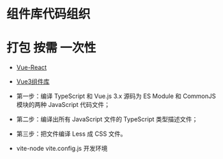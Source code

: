 # 组件库代码组织
# 打包 按需 一次性

* [Vue-React](https://github.com/stars/1391020381/lists/%E7%BB%84%E4%BB%B6%E5%8C%96)

* [Vue3组件库](https://time.geekbang.org/column/article/610950)

* 第一步：编译 TypeScript 和 Vue.js 3.x 源码为 ES Module 和 CommonJS 模块的两种 JavaScript 代码文件；
* 第二步：编译出所有 JavaScript 文件的 TypeScript 类型描述文件；
* 第三步：把文件编译 Less 成 CSS 文件。


* vite-node vite.config.js   开发环境
